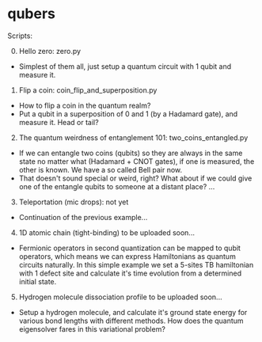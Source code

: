 # qubers

Scripts:

  0. Hello zero:
   zero.py
   - Simplest of them all, just setup a quantum circuit with 1 qubit and measure it.
  
  1. Flip a coin:
   coin_flip_and_superposition.py
   - How to flip a coin in the quantum realm?
   - Put a qubit in a superposition of 0 and 1 (by a Hadamard gate), and measure it. Head or tail?
    
  2. The quantum weirdness of entanglement 101:
    two_coins_entangled.py
   - If we can entangle two coins (qubits) so they are always in the same state no matter what (Hadamard + CNOT gates), if one is measured, the other is known. We have a so called Bell pair now.
   - That doesn't sound special or weird, right? What about if we could give one of the entangle qubits to someone at a distant place? ...
 
  3. Teleportation (mic drops):
    not  yet
   - Continuation of the previous example...
    
  4. 1D atomic chain (tight-binding)
   to be uploaded soon...
   - Fermionic operators in second quantization can be mapped to qubit operators, which means we can express Hamiltonians as quantum circuits naturally. In this simple example we set a 5-sites TB hamiltonian with 1 defect site and calculate it's time evolution from a determined initial state.

  5. Hydrogen molecule dissociation profile
   to be uploaded soon...
   - Setup a hydrogen molecule, and calculate it's ground state energy for various bond lengths with different methods. How does the quantum eigensolver fares in this variational problem?
